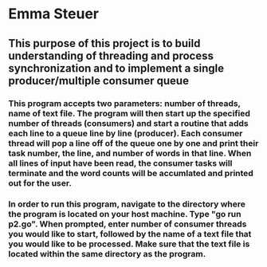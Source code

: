 # Emma Steuer

## This purpose of this project is to build understanding of threading and process synchronization and to implement a single producer/multiple consumer queue

### This program accepts two parameters: number of threads, name of text file. The program will then start up the specified number of threads (consumers) and start a routine that adds each line to a queue line by line (producer). Each consumer thread will pop a line off of the queue one by one and print their task number, the line, and number of words in that line. When all lines of input have been read, the consumer tasks will terminate and the word counts will be accumlated and printed out for the user.

### In order to run this program, navigate to the directory where the program is located on your host machine. Type "go run p2.go". When prompted, enter number of consumer threads you would like to start, followed by the name of a text file that you would like to be processed. Make sure that the text file is located within the same directory as the program.